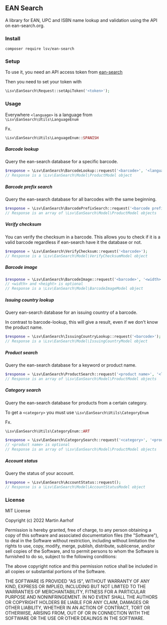 EAN Search
----------

A library for EAN, UPC and ISBN name lookup and validation using the API on ean-search.org.

### Install

```
composer require lsv/ean-search
```

### Setup

To use it, you need an API access token from [ean-search](https://www.ean-search.org/ean-database-api.html)

Then you need to set your token with

```php
\Lsv\EanSearch\Request::setApiToken('<token>');
```

### Usage

Everywhere `<language>` is a language from `\Lsv\EanSearch\Utils\LanguageEnum`

Fx. 

```php
\Lsv\EanSearch\Utils\LanguageEnum::SPANISH
```

##### Barcode lookup

Query the ean-search database for a specific barcode.

```php
$response = \Lsv\EanSearch\BarcodeLookup::request('<barcode>', '<language>');
// Response is a \Lsv\EanSearch\Model\ProductModel object
```

##### Barcode prefix search

Query the ean-search database for all barcodes with the same beginning.

```php
$response = \Lsv\EanSearch\BarcodePrefixSearch::request('<barcode prefix>', '<language>');
// Response is an array of \Lsv\EanSearch\Model\ProductModel objects
```

##### Verify checksum

You can verify the checksum in a barcode. This allows you to check if it is a valid barcode regardless if ean-search have it the database or not.

```php
$response = \Lsv\EanSearch\VerifyChecksum::request('<barcode>');
// Response is a \Lsv\EanSearch\Model\VerifyChecksumModel object
```

##### Barcode image

```php
$response = \Lsv\EanSearch\BarcodeImage::request('<barcode>', '<width>', '<height>');
// <width> and <height> is optional
// Response is a \Lsv\EanSearch\Model\BarcodeImageModel object
```

##### Issuing country lookup

Query ean-search database for an issuing country of a barcode.

In contrast to barcode-lookup, this will give a result, even if we don't know the product name.

```php
$response = \Lsv\EanSearch\IssuingCountryLookup::request('<barcode>');
// Response is a \Lsv\EanSearch\Model\IssuingCountryModel object
```

##### Product search

Query the ean-search database for a keyword or product name.

```php
$response = \Lsv\EanSearch\ProductSearch::request('<product name>', '<language>');
// Response is an array of \Lsv\EanSearch\Model\ProductModel objects
```

##### Category search

Query the ean-search database for products from a certain category.

To get a `<category>` you must use  `\Lsv\EanSearch\Utils\CategoryEnum`

Fx.

```php
\Lsv\EanSearch\Utils\CategoryEnum::ART
```

```php
$response = \Lsv\EanSearch\CategorySearch::request('<category>', '<product name>', '<language>');
// <product name> is optional
// Response is an array of \Lsv\EanSearch\Model\ProductModel objects
```

##### Account status

Query the status of your account.

```php
$response = \Lsv\EanSearch\AccountStatus::request();
// Response is a \Lsv\EanSearch\Model\AccountStatusModel object
```

### License

MIT License

Copyright (c) 2022 Martin Aarhof

Permission is hereby granted, free of charge, to any person obtaining a copy
of this software and associated documentation files (the "Software"), to deal
in the Software without restriction, including without limitation the rights
to use, copy, modify, merge, publish, distribute, sublicense, and/or sell
copies of the Software, and to permit persons to whom the Software is
furnished to do so, subject to the following conditions:

The above copyright notice and this permission notice shall be included in all
copies or substantial portions of the Software.

THE SOFTWARE IS PROVIDED "AS IS", WITHOUT WARRANTY OF ANY KIND, EXPRESS OR
IMPLIED, INCLUDING BUT NOT LIMITED TO THE WARRANTIES OF MERCHANTABILITY,
FITNESS FOR A PARTICULAR PURPOSE AND NONINFRINGEMENT. IN NO EVENT SHALL THE
AUTHORS OR COPYRIGHT HOLDERS BE LIABLE FOR ANY CLAIM, DAMAGES OR OTHER
LIABILITY, WHETHER IN AN ACTION OF CONTRACT, TORT OR OTHERWISE, ARISING FROM,
OUT OF OR IN CONNECTION WITH THE SOFTWARE OR THE USE OR OTHER DEALINGS IN THE
SOFTWARE.